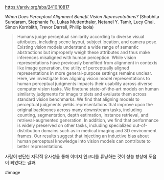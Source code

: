 https://arxiv.org/abs/2410.10817

*When Does Perceptual Alignment Benefit Vision Representations?* (Shobhita Sundaram, Stephanie Fu, Lukas Muttenthaler, Netanel Y. Tamir, Lucy Chai, Simon Kornblith, Trevor Darrell, Phillip Isola)

> Humans judge perceptual similarity according to diverse visual attributes, including scene layout, subject location, and camera pose. Existing vision models understand a wide range of semantic abstractions but improperly weigh these attributes and thus make inferences misaligned with human perception. While vision representations have previously benefited from alignment in contexts like image generation, the utility of perceptually aligned representations in more general-purpose settings remains unclear. Here, we investigate how aligning vision model representations to human perceptual judgments impacts their usability across diverse computer vision tasks. We finetune state-of-the-art models on human similarity judgments for image triplets and evaluate them across standard vision benchmarks. We find that aligning models to perceptual judgments yields representations that improve upon the original backbones across many downstream tasks, including counting, segmentation, depth estimation, instance retrieval, and retrieval-augmented generation. In addition, we find that performance is widely preserved on other tasks, including specialized out-of-distribution domains such as in medical imaging and 3D environment frames. Our results suggest that injecting an inductive bias about human perceptual knowledge into vision models can contribute to better representations.

사람이 판단한 지각적 유사성을 통해 이미지 인코더를 튜닝하는 것이 성능 향상에 도움이 되었다는 결과.

#image